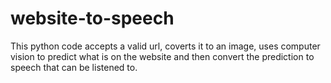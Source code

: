# website-to-speech
 This python code accepts a valid url, coverts it to an image, uses computer vision to predict what is on the website and then convert the prediction to speech that can be listened to.
